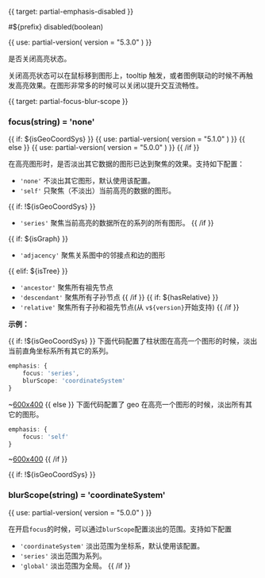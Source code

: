 
{{ target: partial-emphasis-disabled }}

#${prefix} disabled(boolean)

<ExampleUIControlBoolean default="false" />

{{ use: partial-version(
    version = "5.3.0"
) }}

是否关闭高亮状态。

关闭高亮状态可以在鼠标移到图形上，tooltip 触发，或者图例联动的时候不再触发高亮效果。在图形非常多的时候可以关闭以提升交互流畅性。



{{ target: partial-focus-blur-scope }}

### focus(string) = 'none'

{{ if: ${isGeoCoordSys} }}
{{ use: partial-version(
    version = "5.1.0"
) }}
{{ else }}
{{ use: partial-version(
    version = "5.0.0"
) }}
{{ /if }}

在高亮图形时，是否淡出其它数据的图形已达到聚焦的效果。支持如下配置：

+ `'none'` 不淡出其它图形，默认使用该配置。
+ `'self'` 只聚焦（不淡出）当前高亮的数据的图形。

{{ if: !${isGeoCoordSys} }}
+ `'series'` 聚焦当前高亮的数据所在的系列的所有图形。
{{ /if }}

{{ if: ${isGraph} }}
+ `'adjacency'` 聚焦关系图中的邻接点和边的图形

{{ elif: ${isTree} }}
+ `'ancestor'` 聚焦所有祖先节点
+ `'descendant'` 聚焦所有子孙节点
{{ /if }}
{{ if: ${hasRelative} }}
+ `'relative'` 聚焦所有子孙和祖先节点(从 `v${version}`开始支持)
{{ /if }}

**示例：**

{{ if: !${isGeoCoordSys} }}
下面代码配置了柱状图在高亮一个图形的时候，淡出当前直角坐标系所有其它的系列。

```ts
emphasis: {
    focus: 'series',
    blurScope: 'coordinateSystem'
}
```

~[600x400](${galleryViewPath}bar-y-category-stack&reset=1&edit=1)
{{ else }}
下面代码配置了 geo 在高亮一个图形的时候，淡出所有其它的图形。

```ts
emphasis: {
    focus: 'self'
}
```

~[600x400](${galleryViewPath}geo-organ&reset=1&edit=1)
{{ /if }}

{{ if: !${isGeoCoordSys} }}
### blurScope(string) = 'coordinateSystem'

{{ use: partial-version(
    version = "5.0.0"
) }}

在开启`focus`的时候，可以通过`blurScope`配置淡出的范围。支持如下配置

+ `'coordinateSystem'` 淡出范围为坐标系，默认使用该配置。
+ `'series'` 淡出范围为系列。
+ `'global'` 淡出范围为全局。
{{ /if }}

